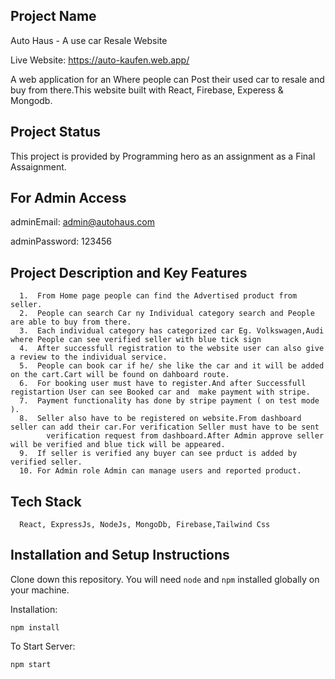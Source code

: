 ## Project Name

Auto Haus - A use car Resale Website

Live Website: https://auto-kaufen.web.app/

A web application for an Where people can Post their used car to resale and buy from there.This website built with React, Firebase, Experess & Mongodb.

## Project Status

This project is provided by Programming hero as an assignment as a Final Assaignment.

## For Admin Access

adminEmail: admin@autohaus.com

adminPassword: 123456

## Project Description and Key Features

      1.  From Home page people can find the Advertised product from seller.
      2.  People can search Car ny Individual category search and People are able to buy from there.
      3.  Each individual category has categorized car Eg. Volkswagen,Audi where People can see verified seller with blue tick sign
      4.  After successfull registration to the website user can also give a review to the individual service.
      5.  People can book car if he/ she like the car and it will be added on the cart.Cart will be found on dahboard route.
      6.  For booking user must have to register.And after Successfull registartion User can see Booked car and  make payment with stripe.
      7.  Payment functionality has done by stripe payment ( on test mode ).
      8.  Seller also have to be registered on website.From dashboard seller can add their car.For verification Seller must have to be sent
            verification request from dashboard.After Admin approve seller will be verified and blue tick will be appeared.
      9.  If seller is verified any buyer can see prduct is added by verified seller.
      10. For Admin role Admin can manage users and reported product.

## Tech Stack

      React, ExpressJs, NodeJs, MongoDb, Firebase,Tailwind Css

## Installation and Setup Instructions

Clone down this repository. You will need `node` and `npm` installed globally on your machine.

Installation:

`npm install`

To Start Server:

`npm start`
